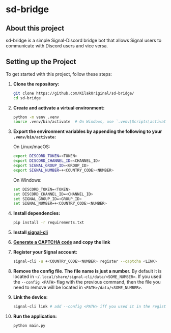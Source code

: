 # sd-bridge
## About this project
sd-bridge is a simple Signal-Discord bridge bot that allows Signal users to
communicate with Discord users and vice versa.

## Setting up the Project
To get started with this project, follow these steps:

1. **Clone the repository:**
    ```bash
    git clone https://github.com/KilakOriginal/sd-bridge/
    cd sd-bridge
    ```
2. **Create and activate a virtual environment:**
    ```bash
    python -m venv .venv
    source .venv/bin/activate  # On Windows, use `.venv\Scripts\activate`
    ```
3. **Export the environment variables by appending the following to your `.venv/bin/activate`:**

   On Linux/macOS:
   ```bash
   export DISCORD_TOKEN=<TOKEN>
   export DISCORD_CHANNEL_ID=<CHANNEL_ID>
   export SIGNAL_GROUP_ID=<GROUP_ID>
   export SIGNAL_NUMBER=+<COUNTRY_CODE><NUMBER>
   ```

   On Windows:
   ```bash
   set DISCORD_TOKEN=<TOKEN>
   set DISCORD_CHANNEL_ID=<CHANNEL_ID>
   set SIGNAL_GROUP_ID=<GROUP_ID>
   set SIGNAL_NUMBER=+<COUNTRY_CODE><NUMBER>

   ```
   
4. **Install dependencies:**
    ```bash
    pip install -r requirements.txt
    ```
5. **Install [signal-cli](https://github.com/AsamK/signal-cli)**

6. **[Generate a CAPTCHA code](https://signalcaptchas.org/registration/generate)
   and copy the link**

7. **Register your Signal account:**
    ```bash
    signal-cli -u +<COUNTRY_CODE><NUMBER> register --captcha <LINK>
    ```

8. **Remove the config file. The file name is just a number.** By default it is
   located in `~/.local/share/signal-cli/data/<SOME_NUMBER>`. If you used the
   `--config <PATH>` flag with the previous command, then the file you need to
   remove will be located in `<PATH>/data/<SOME_NUMBER>`.

9. **Link the device:**
    ```bash
    signal-cli link # add --config <PATH> iff you used it in the register command 
    ```

10. **Run the application:**
    ```bash
    python main.py
    ```

